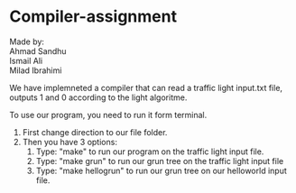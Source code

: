 # Compiler-assignment
Made by:<br/> 
Ahmad Sandhu<br/>
Ismail Ali<br/>
Milad Ibrahimi

We have implemneted a compiler that can read a traffic light input.txt file, outputs 1 and 0 according to the light algoritme.

To use our program, you need to run it form terminal.
1. First change direction to our file folder. 
2. Then you have 3 options:
    1. Type: "make" to run our program on the traffic light input file.
    2. Type: "make grun" to run our grun tree on the traffic light input file
    3. Type: "make hellogrun" to run our grun tree on our helloworld input file. 